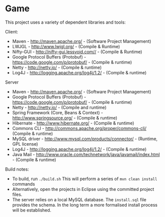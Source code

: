 Game
====

This project uses a variety of dependent libraries and tools:

Client:
* Maven - http://maven.apache.org/ -  (Software Project Management)
* LWJGL - http://www.lwjgl.org/ - (Compile & Runtime)
* Nifty-GUI - http://nifty-gui.lessvoid.com// - (Compile & Runtime)
* Google Protocol Buffers (Protobuf) - https://code.google.com/p/protobuf/ - (Compile & runtime)
* Netty - http://netty.io/ - (Compile & runtime)
* Log4J - http://logging.apache.org/log4j/1.2/ - (Compile & runtime)

Server
* Maven - http://maven.apache.org/ -  (Software Project Management)
* Google Protocol Buffers (Protobuf) - https://code.google.com/p/protobuf/ - (Compile & runtime)
* Netty - http://netty.io/ - (Compile and runtime)
* Spring Framework (Core, Beans & Context) - http://www.springsource.org/ - (Compile & runtime)
* Hibernate - http://www.hibernate.org/ - (Compile & runtime)
* Commons CLI - http://commons.apache.org/proper/commons-cli/ (Compile & runtime)
* MySQL driver - http://www.mysql.com/products/connector/ - (Runtime, GPL license)
* Log4J - http://logging.apache.org/log4j/1.2/ - (Compile & runtime)
* Java Mail - http://www.oracle.com/technetwork/java/javamail/index.html - (Compile & runtime)

Build notes:
* To build, run `./build.sh` This will perform a series of `mvn clean install` commands
* Alternatively, open the projects in Eclipse using the committed project files.
* The server relies on a local MySQL database. The `install.sql` file provides the schema. In the long term a more formalised install process will be established.

